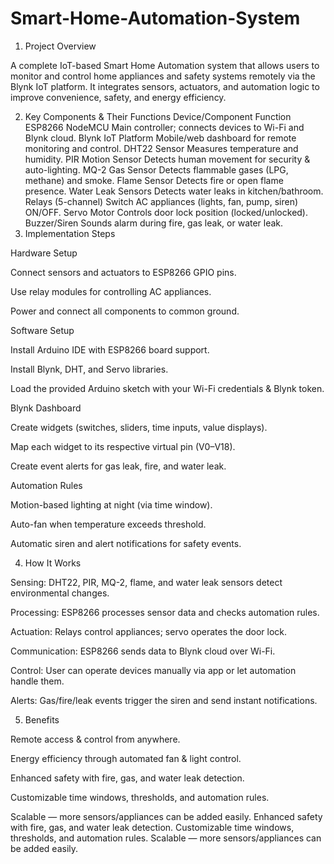 # Smart-Home-Automation-System
1. Project Overview

A complete IoT-based Smart Home Automation system that allows users to monitor and control home appliances and safety systems remotely via the Blynk IoT platform.
It integrates sensors, actuators, and automation logic to improve convenience, safety, and energy efficiency.

2. Key Components & Their Functions
Device/Component	Function
ESP8266 NodeMCU	Main controller; connects devices to Wi-Fi and Blynk cloud.
Blynk IoT Platform	Mobile/web dashboard for remote monitoring and control.
DHT22 Sensor	Measures temperature and humidity.
PIR Motion Sensor	Detects human movement for security & auto-lighting.
MQ-2 Gas Sensor	Detects flammable gases (LPG, methane) and smoke.
Flame Sensor	Detects fire or open flame presence.
Water Leak Sensors	Detects water leaks in kitchen/bathroom.
Relays (5-channel)	Switch AC appliances (lights, fan, pump, siren) ON/OFF.
Servo Motor	Controls door lock position (locked/unlocked).
Buzzer/Siren	Sounds alarm during fire, gas leak, or water leak.
3. Implementation Steps

Hardware Setup

Connect sensors and actuators to ESP8266 GPIO pins.

Use relay modules for controlling AC appliances.

Power and connect all components to common ground.

Software Setup

Install Arduino IDE with ESP8266 board support.

Install Blynk, DHT, and Servo libraries.

Load the provided Arduino sketch with your Wi-Fi credentials & Blynk token.

Blynk Dashboard

Create widgets (switches, sliders, time inputs, value displays).

Map each widget to its respective virtual pin (V0–V18).

Create event alerts for gas leak, fire, and water leak.

Automation Rules

Motion-based lighting at night (via time window).

Auto-fan when temperature exceeds threshold.

Automatic siren and alert notifications for safety events.

4. How It Works

Sensing: DHT22, PIR, MQ-2, flame, and water leak sensors detect environmental changes.

Processing: ESP8266 processes sensor data and checks automation rules.

Actuation: Relays control appliances; servo operates the door lock.

Communication: ESP8266 sends data to Blynk cloud over Wi-Fi.

Control: User can operate devices manually via app or let automation handle them.

Alerts: Gas/fire/leak events trigger the siren and send instant notifications.

5. Benefits

Remote access & control from anywhere.

Energy efficiency through automated fan & light control.

Enhanced safety with fire, gas, and water leak detection.

Customizable time windows, thresholds, and automation rules.

Scalable — more sensors/appliances can be added easily.
Enhanced safety with fire, gas, and water leak detection.
Customizable time windows, thresholds, and automation rules.
Scalable — more sensors/appliances can be added easily.
